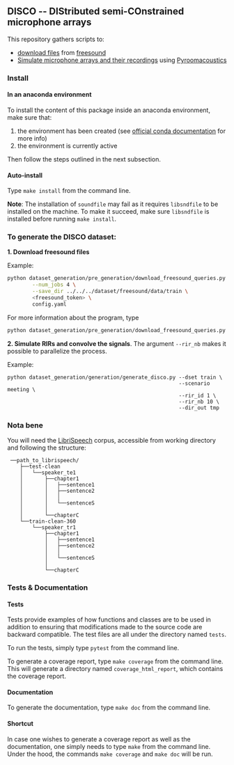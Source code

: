 ## DISCO -- DIStributed semi-COnstrained microphone arrays
This repository gathers scripts to:
 * [download files](./dataset_generation/pre_generation) from [freesound](freesound.org/)
 * [Simulate microphone arrays and their recordings](./dataset_generation/generation) using [Pyroomacoustics](https://github.com/LCAV/pyroomacoustics)


### Install

#### In an anaconda environment

To install the content of this package inside an anaconda environment, make sure
that:

1. the environment has been created (see [official conda
   documentation][conda_env] for more info)
2. the environment is currently active

Then follow the steps outlined in the next subsection.

#### Auto-install

Type `make install` from the command line.

__Note__: The installation of `soundfile` may fail as it requires `libsndfile`
to be installed on the machine. To make it succeed, make sure `libsndfile` is
installed before running `make install`.

### To generate the DISCO dataset:
__1. Download freesound files__

Example:
```bash
python dataset_generation/pre_generation/download_freesound_queries.py \
        --num_jobs 4 \
        --save_dir ../../../dataset/freesound/data/train \
        <freesound_token> \
        config.yaml
```

For more information about the program, type

```bash
python dataset_generation/pre_generation/download_freesound_queries.py --help
```

__2. Simulate RIRs and convolve the signals__.
The argument `--rir_nb` makes it possible to parallelize the process.

Example:
```
python dataset_generation/generation/generate_disco.py --dset train \
                                                       --scenario meeting \
                                                       --rir_id 1 \
                                                       --rir_nb 10 \
                                                       --dir_out tmp
```

### Nota bene
You will need the [LibriSpeech](http://www.openslr.org/12/) corpus, accessible from working directory and following the
structure:

```
 ──path_to_librispeech/
    ├──test-clean
    │   └──speaker_te1
    │       ├──chapter1
    │       │   ├──sentence1
    │       │   ├──sentence2
    │       │   │
    │       │   └──sentenceS
    │       │
    │       └──chapterC
    └──train-clean-360
        └──speaker_tr1
            ├──chapter1
            │   ├──sentence1
            │   ├──sentence2
            │   │
            │   └──sentenceS
            │
            └──chapterC
```

[conda_env]: https://docs.conda.io/projects/conda/en/latest/user-guide/tasks/manage-environments.html

### Tests & Documentation

#### Tests

Tests provide examples of how functions and classes are to be used in addition
to ensuring that modifications made to the source code are backward compatible.
The test files are all under the directory named `tests`.

To run the tests, simply type `pytest` from the command line.

To generate a coverage report, type `make coverage` from the command line. This
will generate a directory named `coverage_html_report`, which contains the
coverage report.

#### Documentation

To generate the documentation, type `make doc` from the command line.

#### Shortcut

In case one wishes to generate a coverage report as well as the documentation,
one simply needs to type `make` from the command line. Under the hood, the
commands `make coverage` and `make doc` will be run.
